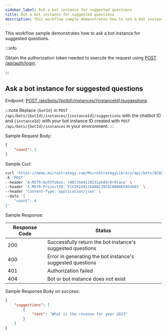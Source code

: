 ```yaml
---
sidebar_label: Ask a bot instance for suggested questions
title: Ask a bot instance for suggested questions
description: This workflow sample demonstrates how to ask a bot instance for suggested questions
---
```


<Available since="MicroStrategy ONE (March 2024)" />

This workflow sample demonstrates how to ask a bot instance for suggested questions.

:::info

Obtain the authorization token needed to execute the request using [POST /api/auth/login](https://demo.microstrategy.com/MicroStrategyLibrary/api-docs/index.html#/Authentication/postLogin).

:::

## Ask a bot instance for suggested questions

Endpoint: [POST /api/bots/\{botId}/instances/\{instanceId}/suggestions](https://demo.microstrategy.com/MicroStrategyLibrary/api-docs/index.html#/AI%20Chatbot/createSuggestions)

:::note
Replace `{botId}` in `POST /api/bots/{botId}/instances/{instanceId}/suggestions` with the chatbot ID and `{instanceId}` with your bot instance ID created with `POST /api/bots/{botId}/instances` in your environment.
:::

Sample Request Body:

```json
{
    "count": 1
}
```

Sample Curl:

```bash
curl 'https://demo.microstrategy.com/MicroStrategyLibrary/api/bots/6C6D314E4C881C01BFD79084DD5B2D42/instances/5B1EB48585F04384A97F3D831D7C7416/suggestions' \
-X 'POST'
--header 'X-MSTR-AuthToken: t40ltbk411923ipk85r8r0tace' \
--header 'X-MSTR-ProjectID: FCC1924411EAABC39C6C0080EFA54501' \
--header 'Content-Type: application/json' \
--data '{
    "count": 4
}'
```

Sample Response:

| Response Code | Status                                      |
| ------------- | ------------------------------------------- |
| 200           | Successfully return the bot instance's suggested questions     |
| 400           | Error in generating the bot instance's suggested questions     |
| 401           | Authorization failed                        |
| 404           | Bot or bot instance does not exist          |

Sample Response Body on success:

```json
{
    "suggestions": [
        {
            "text": "What is the revenue for year 2023"
        }
    ]
}
```
